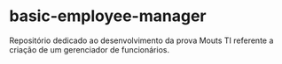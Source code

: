 # basic-employee-manager
Repositório dedicado ao desenvolvimento da prova Mouts TI referente a criação de um gerenciador de funcionários.
